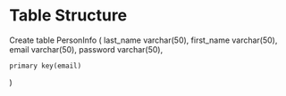 # Table Structure 

Create table PersonInfo
(
    last_name varchar(50),
    first_name varchar(50),
    email varchar(50),
    password varchar(50),

    primary key(email)

)

